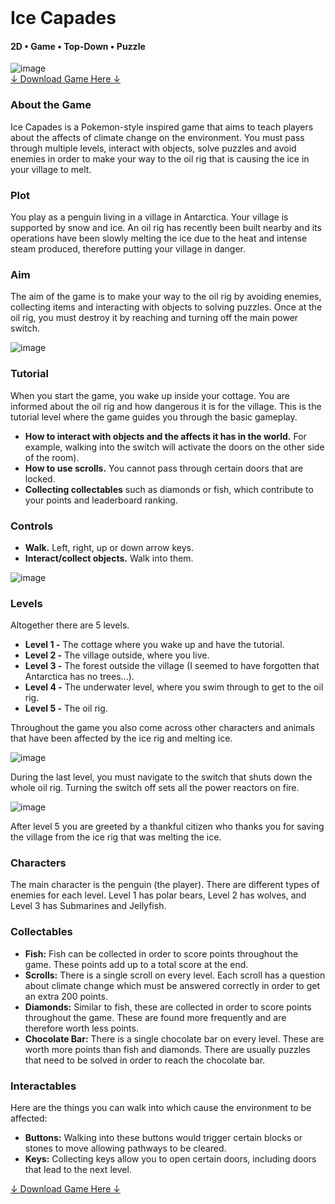 <div class="writtenContent">
<br>

# Ice Capades
#### 2D • Game • Top-Down • Puzzle

<!-- ----------- Intro ----------- -->
<div class="image-container">
    <img src="./assets/portfolio/images/iceCapades/header.jpg" loading="lazy" alt="image" class="image-full"/>
</div>
<!-- ----------------------------- -->

<div class="download-container">
    <div class="download-link">
        <a href="./assets/portfolio/downloads/IceCapades.zip" class="button">↓ Download Game Here ↓</a>
    </div>
</div>

### About the Game

Ice Capades is a Pokemon-style inspired game that aims to teach players about the affects of climate change on the environment. You must pass through multiple levels, 
interact with objects, solve puzzles and avoid enemies in order to make your way to the oil rig that is causing the ice in your village to melt.

### Plot

You play as a penguin living in a village in Antarctica. Your village is supported by snow and ice. An oil rig has recently been 
built nearby and its operations have been slowly melting the ice due to the heat and intense steam produced, therefore putting your village in danger.

### Aim

The aim of the game is to make your way to the oil rig by avoiding enemies, collecting items and interacting with objects to solving puzzles. 
Once at the oil rig, you must destroy it by reaching and turning off the main power switch.

<!-- ----------- Image ----------- -->   
<div class="image-container">
  <img src="./assets/portfolio/images/iceCapades/story-help-1.PNG" loading="lazy" alt="image" class="image"/> 
</div>
<!-- ----------------------------- -->

### Tutorial

When you start the game, you wake up inside your cottage. You are informed about the oil rig and how dangerous it is for the village. 
This is the tutorial level where the game guides you through the basic gameplay.

* **How to interact with objects and the affects it has in the world.** For example, walking into the switch will activate the doors on the other side of the room).
* **How to use scrolls.** You cannot pass through certain doors that are locked.
* **Collecting collectables** such as diamonds or fish, which contribute to your points and leaderboard ranking.

### Controls

* **Walk.** Left, right, up or down arrow keys.
* **Interact/collect objects.** Walk into them.

<!-- ----------- Image ----------- -->
<div class="image-container">
  <img src="./assets/portfolio/images/iceCapades/IceCapades-menu-description.PNG" loading="lazy" alt="image" class="image"/>
</div>
<!-- ----------------------------- -->

### Levels

Altogether there are 5 levels.

* **Level 1 -** The cottage where you wake up and have the tutorial.
* **Level 2 -** The village outside, where you live.
* **Level 3 -** The forest outside the village (I seemed to have forgotten that Antarctica has no trees...).
* **Level 4 -** The underwater level, where you swim through to get to the oil rig.
* **Level 5 -** The oil rig.

Throughout the game you also come across other characters and animals that have been affected by the ice rig and melting ice.

<!-- ----------- Image ----------- -->   
<div class="image-container">
  <img src="./assets/portfolio/images/iceCapades/4-levels.png" loading="lazy" alt="image" class="image"/> 
</div>
<!-- ----------------------------- -->

During the last level, you must navigate to the switch that shuts down the whole oil rig. Turning the switch off sets all the power reactors on fire.

<!-- ----------- Image ----------- -->   
<div class="image-container">
  <img src="./assets/portfolio/images/iceCapades/end-level.png" loading="lazy" alt="image" class="image"/> 
</div>
<!-- ----------------------------- -->

After level 5 you are greeted by a thankful citizen who thanks you for saving the village from the ice rig that was melting the ice.

### Characters

The main character is the penguin (the player). There are different types of enemies for each level. Level 1 has polar bears, Level 2 has wolves, and Level 3 has Submarines and Jellyfish.

### Collectables


* **Fish:** Fish can be collected in order to score points throughout the game. These points add up to a total score at the end.
* **Scrolls:** There is a single scroll on every level. Each scroll has a question about climate change which must be answered correctly in order to get an extra 200 points.
* **Diamonds:** Similar to fish, these are collected in order to score points throughout the game. These are found more frequently and are therefore worth less points.
* **Chocolate Bar:** There is a single chocolate bar on every level. These are worth more points than fish and diamonds. There are usually puzzles that need to be solved in order to reach the chocolate bar.

### Interactables

Here are the things you can walk into which cause the environment to be affected:

* **Buttons:** Walking into these buttons would trigger certain blocks or stones to move allowing pathways to be cleared.
* **Keys:** Collecting keys allow you to open certain doors, including doors that lead to the next level.

<div class="download-container">
    <div class="download-link">
        <a href="./assets/portfolio/downloads/IceCapades.zip" class="button">↓ Download Game Here ↓</a>
    </div>
</div>

</div>